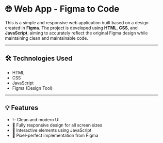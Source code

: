 # 🌐 Web App - Figma to Code

This is a simple and responsive web application built based on a design created in **Figma**. The project is developed using **HTML**, **CSS**, and **JavaScript**, aiming to accurately reflect the original Figma design while maintaining clean and maintainable code.

---

## 🛠️ Technologies Used
- HTML
- CSS
- JavaScript 
- Figma (Design Tool)

---

## 💡 Features
- ✨ Clean and modern UI
- 📱 Fully responsive design for all screen sizes
- 🔄 Interactive elements using JavaScript
- 🎯 Pixel-perfect implementation from Figma

